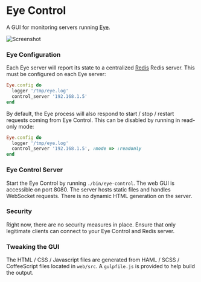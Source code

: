 Eye Control
===

A GUI for monitoring servers running [Eye](http://github.com/kostya/eye).

![Screenshot](https://raw.github.com/normelton/eye-control/master/web/src/images/screenshot.png)


### Eye Configuration

Each Eye server will report its state to a centralized [Redis](http://redis.io) Redis server. This must be configured on each Eye server:

```ruby
Eye.config do
  logger '/tmp/eye.log'
  control_server '192.168.1.5'
end
```

By default, the Eye process will also respond to start / stop / restart requests coming from Eye Control. This can be disabled by running in read-only mode:

```ruby
Eye.config do
  logger '/tmp/eye.log'
  control_server '192.168.1.5', :mode => :readonly
end
```

### Eye Control Server

Start the Eye Control by running `./bin/eye-control`. The web GUI is accessible on port 8080. The server hosts static files and handles WebSocket requests. There is no dynamic HTML generation on the server.

### Security

Right now, there are no security measures in place. Ensure that only legitimate clients can connect to your Eye Control and Redis server.

### Tweaking the GUI

The HTML / CSS / Javascript files are generated from HAML / SCSS / CoffeeScript files located in `web/src`. A `gulpfile.js` is provided to help build the output.